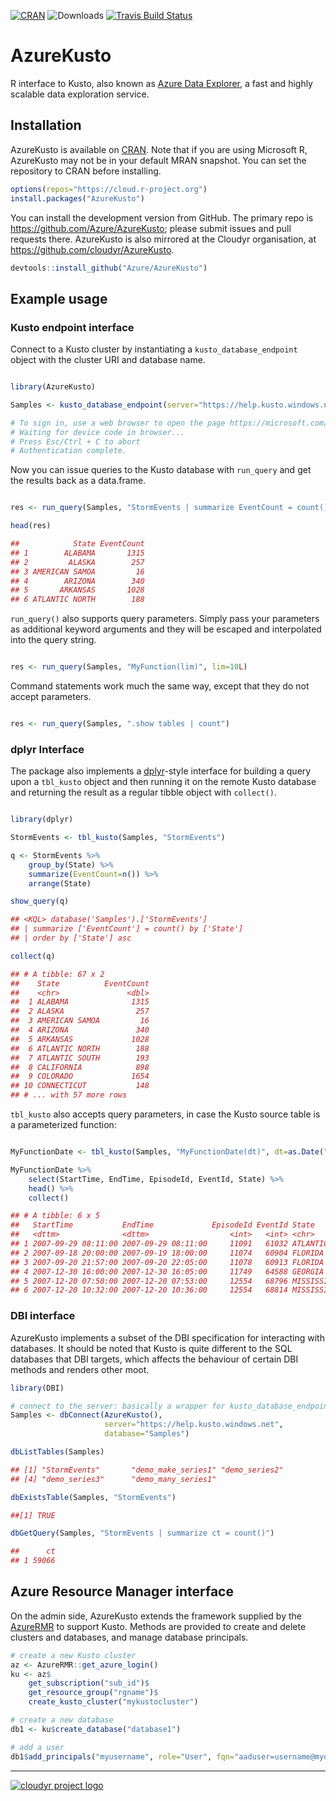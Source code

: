 [![CRAN](https://www.r-pkg.org/badges/version/AzureKusto)](https://cran.r-project.org/package=AzureKusto)
![Downloads](https://cranlogs.r-pkg.org/badges/AzureKusto)
[![Travis Build Status](https://travis-ci.org/cloudyr/AzureKusto.png?branch=master)](https://travis-ci.org/cloudyr/AzureKusto)

# AzureKusto

R interface to Kusto, also known as [Azure Data Explorer](https://azure.microsoft.com/en-us/services/data-explorer/), a fast and highly scalable data exploration service.

## Installation

AzureKusto is available on [CRAN](https://cran.r-project.org/package=AzureKusto). Note that if you are using Microsoft R, AzureKusto may not be in your default MRAN snapshot. You can set the repository to CRAN before installing.

```r
options(repos="https://cloud.r-project.org")
install.packages("AzureKusto")
```

You can install the development version from GitHub. The primary repo is https://github.com/Azure/AzureKusto; please submit issues and pull requests there. AzureKusto is also mirrored at the Cloudyr organisation, at https://github.com/cloudyr/AzureKusto.

```r
devtools::install_github("Azure/AzureKusto")
```

## Example usage

### Kusto endpoint interface

Connect to a Kusto cluster by instantiating a `kusto_database_endpoint` object with the cluster URI and database name.

```r

library(AzureKusto)

Samples <- kusto_database_endpoint(server="https://help.kusto.windows.net", database="Samples")

# To sign in, use a web browser to open the page https://microsoft.com/devicelogin and enter the code FPD8GZPY9 to authenticate.
# Waiting for device code in browser...
# Press Esc/Ctrl + C to abort
# Authentication complete.
```

Now you can issue queries to the Kusto database with `run_query` and get the results back as a data.frame.

```r

res <- run_query(Samples, "StormEvents | summarize EventCount = count() by State | order by State asc")

head(res)

##            State EventCount
## 1        ALABAMA       1315
## 2         ALASKA        257
## 3 AMERICAN SAMOA         16
## 4        ARIZONA        340
## 5       ARKANSAS       1028
## 6 ATLANTIC NORTH        188

```

`run_query()` also supports query parameters. Simply pass your parameters as additional keyword arguments and they will be escaped and interpolated into the query string.

```r

res <- run_query(Samples, "MyFunction(lim)", lim=10L)

```

Command statements work much the same way, except that they do not accept parameters.

```r

res <- run_query(Samples, ".show tables | count")

```

### dplyr Interface

The package also implements a [dplyr](https://github.com/tidyverse/dplyr)-style interface for building a query upon a `tbl_kusto` object and then running it on the remote Kusto database and returning the result as a regular tibble object with `collect()`.

```r

library(dplyr)

StormEvents <- tbl_kusto(Samples, "StormEvents")

q <- StormEvents %>%
    group_by(State) %>%
    summarize(EventCount=n()) %>%
    arrange(State)

show_query(q)

## <KQL> database('Samples').['StormEvents']
## | summarize ['EventCount'] = count() by ['State']
## | order by ['State'] asc

collect(q)

## # A tibble: 67 x 2
##    State          EventCount
##    <chr>               <dbl>
##  1 ALABAMA              1315
##  2 ALASKA                257
##  3 AMERICAN SAMOA         16
##  4 ARIZONA               340
##  5 ARKANSAS             1028
##  6 ATLANTIC NORTH        188
##  7 ATLANTIC SOUTH        193
##  8 CALIFORNIA            898
##  9 COLORADO             1654
## 10 CONNECTICUT           148
## # ... with 57 more rows

```

`tbl_kusto` also accepts query parameters, in case the Kusto source table is a parameterized function:

```r

MyFunctionDate <- tbl_kusto(Samples, "MyFunctionDate(dt)", dt=as.Date("2019-01-01"))

MyFunctionDate %>%
    select(StartTime, EndTime, EpisodeId, EventId, State) %>%
    head() %>%
    collect()

## # A tibble: 6 x 5
##   StartTime           EndTime             EpisodeId EventId State         
##   <dttm>              <dttm>                  <int>   <int> <chr>         
## 1 2007-09-29 08:11:00 2007-09-29 08:11:00     11091   61032 ATLANTIC SOUTH
## 2 2007-09-18 20:00:00 2007-09-19 18:00:00     11074   60904 FLORIDA       
## 3 2007-09-20 21:57:00 2007-09-20 22:05:00     11078   60913 FLORIDA       
## 4 2007-12-30 16:00:00 2007-12-30 16:05:00     11749   64588 GEORGIA       
## 5 2007-12-20 07:50:00 2007-12-20 07:53:00     12554   68796 MISSISSIPPI   
## 6 2007-12-20 10:32:00 2007-12-20 10:36:00     12554   68814 MISSISSIPPI   

```


### DBI interface

AzureKusto implements a subset of the DBI specification for interacting with databases. It should be noted that Kusto is quite different to the SQL databases that DBI targets, which affects the behaviour of certain DBI methods and renders other moot.


```r
library(DBI)

# connect to the server: basically a wrapper for kusto_database_endpoint()
Samples <- dbConnect(AzureKusto(),
                     server="https://help.kusto.windows.net",
                     database="Samples")

dbListTables(Samples)

## [1] "StormEvents"       "demo_make_series1" "demo_series2"     
## [4] "demo_series3"      "demo_many_series1"

dbExistsTable(Samples, "StormEvents")

##[1] TRUE

dbGetQuery(Samples, "StormEvents | summarize ct = count()")

##      ct
## 1 59066
```


## Azure Resource Manager interface

On the admin side, AzureKusto extends the framework supplied by the [AzureRMR](https://github.com/Azure/AzureRMR) to support Kusto. Methods are provided to create and delete clusters and databases, and manage database principals.

```r
# create a new Kusto cluster
az <- AzureRMR::get_azure_login()
ku <- az$
    get_subscription("sub_id")$
    get_resource_group("rgname")$
    create_kusto_cluster("mykustocluster")

# create a new database
db1 <- ku$create_database("database1")

# add a user
db1$add_principals("myusername", role="User", fqn="aaduser=username@mydomain")
```

---
[![cloudyr project logo](https://i.imgur.com/JHS98Y7.png)](https://github.com/cloudyr)
